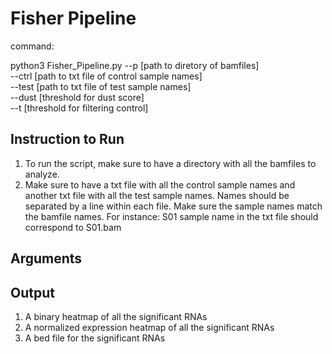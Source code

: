 # Fisher Pipeline
command:

python3 Fisher_Pipeline.py --p [path to diretory of bamfiles] 
<br>--ctrl [path to txt file of control sample names]
<br>--test [path to txt file of test sample names] 
<br>--dust [threshold for dust score]
<br>--t [threshold for filtering control]


## Instruction to Run
  1. To run the script, make sure to have a directory with all the bamfiles to analyze. 
  2. Make sure to have a txt file with all the control sample names and another txt file with all the test sample names. Names 
     should be separated by a line within each file. Make sure the sample names match the bamfile names. For instance:
     S01 sample name in the txt file should correspond to S01.bam 
     
## Arguments

## Output
  1. A binary heatmap of all the significant RNAs
  2. A normalized expression heatmap of all the significant RNAs
  3. A bed file for the significant RNAs
